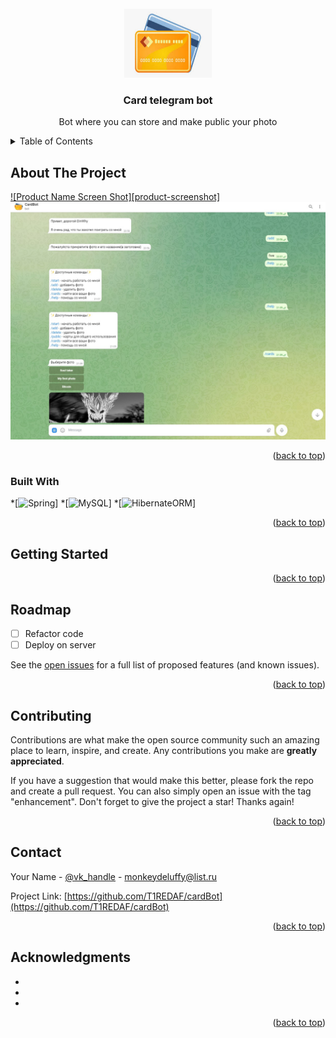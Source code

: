 <div id="top"></div>

<!-- PROJECT LOGO -->
<br />
<div align="center">
  <a href="https://github.com/T1REDAF/cardBot">
    <img src="src/main/resources/images/bot%20logo.jpg" alt="Logo" width="140" height="110">
  </a>

<h3 align="center">Card telegram bot</h3>

  <p align="center">
    Bot where you can store and make public your photo

  </p>
</div>



<!-- TABLE OF CONTENTS -->
<details>
  <summary>Table of Contents</summary>
  <ol>
    <li>
      <a href="#about-the-project">About The Project</a>
      <ul>
        <li><a href="#built-with">Built With</a></li>
      </ul>
    </li>
    <li>
      <a href="#getting-started">Getting Started</a>
      <ul>
        <li><a href="#prerequisites">Prerequisites</a></li>
        <li><a href="#installation">Installation</a></li>
      </ul>
    </li>
    <li><a href="#usage">Usage</a></li>
    <li><a href="#roadmap">Roadmap</a></li>
    <li><a href="#contributing">Contributing</a></li>
    <li><a href="#license">License</a></li>
    <li><a href="#contact">Contact</a></li>
    <li><a href="#acknowledgments">Acknowledgments</a></li>
  </ol>
</details>



<!-- ABOUT THE PROJECT -->
## About The Project

[![Product Name Screen Shot][product-screenshot]](https://github.com/T1REDAF/cardBot/blob/Make_foundation/src/main/resources/images/bot%20view.jpg)
<a href="https://github.com/T1REDAF/cardBot">
    <img src="src/main/resources/images/bot%20view.jpg" alt="Logo">
  </a>
  
<p align="right">(<a href="#top">back to top</a>)</p>



### Built With

*[![Spring][spring-shield]]
*[![MySQL][mysql-shield]]
*[![HibernateORM][hibernate-shield]]



<p align="right">(<a href="#top">back to top</a>)</p>



<!-- GETTING STARTED -->
## Getting Started



<p align="right">(<a href="#top">back to top</a>)</p>

<!-- ROADMAP -->
## Roadmap

- [ ] Refactor code
- [ ] Deploy on server

See the [open issues](https://github.com/github_username/repo_name/issues) for a full list of proposed features (and known issues).

<p align="right">(<a href="#top">back to top</a>)</p>



<!-- CONTRIBUTING -->
## Contributing

Contributions are what make the open source community such an amazing place to learn, inspire, and create. Any contributions you make are **greatly appreciated**.

If you have a suggestion that would make this better, please fork the repo and create a pull request. You can also simply open an issue with the tag "enhancement".
Don't forget to give the project a star! Thanks again!

<p align="right">(<a href="#top">back to top</a>)</p>

<!-- CONTACT -->
## Contact

Your Name - [@vk_handle](https://vk.com/dinwhy) - monkeydeluffy@list.ru

Project Link: [https://github.com/T1REDAF/cardBot](https://github.com/T1REDAF/cardBot)

<p align="right">(<a href="#top">back to top</a>)</p>



<!-- ACKNOWLEDGMENTS -->
## Acknowledgments

* []()
* []()
* []()

<p align="right">(<a href="#top">back to top</a>)</p>



<!-- MARKDOWN LINKS & IMAGES -->
<!-- https://www.markdownguide.org/basic-syntax/#reference-style-links -->

[spring-shield]: https://img.shields.io/badge/Spring_Boot-F2F4F9?style=for-the-badge&logo=spring-boot
[mysql-shield]: https://img.shields.io/badge/MySQL-005C84?style=for-the-badge&logo=mysql&logoColor=white
[hibernate-shield]: https://img.shields.io/badge/Hibernate-59666C?style=for-the-badge&logo=Hibernate&logoColor=white

